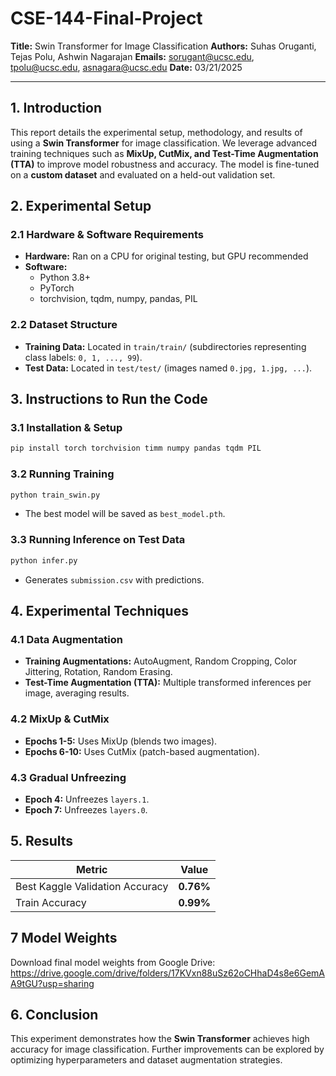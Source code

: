 # CSE-144-Final-Project

**Title:** Swin Transformer for Image Classification
**Authors:** Suhas Oruganti, Tejas Polu, Ashwin Nagarajan 
**Emails:** sorugant@ucsc.edu, tpolu@ucsc.edu, asnagara@ucsc.edu
**Date:** 03/21/2025  

---  

## **1. Introduction**  
This report details the experimental setup, methodology, and results of using a **Swin Transformer** for image classification. We leverage advanced training techniques such as **MixUp, CutMix, and Test-Time Augmentation (TTA)** to improve model robustness and accuracy. The model is fine-tuned on a **custom dataset** and evaluated on a held-out validation set.  

## **2. Experimental Setup**  
### **2.1 Hardware & Software Requirements**  
- **Hardware:** Ran on a CPU for original testing, but GPU recommended
- **Software:**  
  - Python 3.8+  
  - PyTorch  
  - torchvision, tqdm, numpy, pandas, PIL  

### **2.2 Dataset Structure**  
- **Training Data:** Located in `train/train/` (subdirectories representing class labels: `0, 1, ..., 99`).  
- **Test Data:** Located in `test/test/` (images named `0.jpg, 1.jpg, ...`).  

## **3. Instructions to Run the Code**  
### **3.1 Installation & Setup**  
```bash  
pip install torch torchvision timm numpy pandas tqdm PIL  
```  
### **3.2 Running Training**  
```bash  
python train_swin.py  
```  
- The best model will be saved as `best_model.pth`.  

### **3.3 Running Inference on Test Data**  
```bash  
python infer.py  
```  
- Generates `submission.csv` with predictions.  

## **4. Experimental Techniques**  
### **4.1 Data Augmentation**  
- **Training Augmentations:** AutoAugment, Random Cropping, Color Jittering, Rotation, Random Erasing.  
- **Test-Time Augmentation (TTA):** Multiple transformed inferences per image, averaging results.  

### **4.2 MixUp & CutMix**  
- **Epochs 1-5:** Uses MixUp (blends two images).  
- **Epochs 6-10:** Uses CutMix (patch-based augmentation).  

### **4.3 Gradual Unfreezing**  
- **Epoch 4:** Unfreezes `layers.1`.  
- **Epoch 7:** Unfreezes `layers.0`.  

## **5. Results**  
| Metric | Value |  
|--------|--------|  
| Best Kaggle Validation Accuracy | **0.76%** |
| Train Accuracy | **0.99%** |

## **7 Model Weights**
Download final model weights from Google Drive: https://drive.google.com/drive/folders/17KVxn88uSz62oCHhaD4s8e6GemAA9tGU?usp=sharing

## **6. Conclusion**  
This experiment demonstrates how the **Swin Transformer** achieves high accuracy for image classification. Further improvements can be explored by optimizing hyperparameters and dataset augmentation strategies.  

